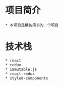 # 项目简介
    * 本项目是模仿简书的一个项目

# 技术栈
    * react
    * redux
    * immutable.js
    * react-redux
    * styled-components